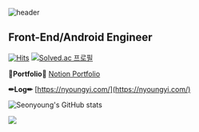 ![header](https://capsule-render.vercel.app/api?type=waving&color=gradient&customColorList=3&text=Seonyoung%20Yun's%20Git&animation=fadeIn&fontSize=35&fontAlignY=40&fontAlign=75&height=250)

<h2>Front-End/Android Engineer</h2>

[![Hits](https://hits.seeyoufarm.com/api/count/incr/badge.svg?url=https%3A%2F%2Fgithub.com%2Fnyoungnyoung&count_bg=%239DCFF7&title_bg=%23555555&icon=&icon_color=%23E7E7E7&title=Github&edge_flat=false)](https://hits.seeyoufarm.com) 
[![Solved.ac
프로필](http://mazassumnida.wtf/api/mini/generate_badge?boj=sa7551)](https://solved.ac/sa7551)


**💜Portfolio💜** [Notion Portfolio](https://trail-shirt-9e7.notion.site/217a45b622904c7dae2a9647cd24b7a7?pvs=4)

**✏Log✏** [https://nyoungyi.com/](https://nyoungyi.com/)


![Seonyoung's GitHub stats](https://github-readme-stats.vercel.app/api?username=nyoungnyoung&show_icons=true&include_all_commits=true&count_private=true)




<img src="https://img.shields.io/badge/Python-3776AB?style=for-the-badge&logo=Python&logoColor=white">

<!--
**nyoungnyoung/nyoungnyoung** is a ✨ _special_ ✨ repository because its `README.md` (this file) appears on your GitHub profile.

Here are some ideas to get you started:

- 🔭 I’m currently working on ...
- 🌱 I’m currently learning ...
- 👯 I’m looking to collaborate on ...
- 🤔 I’m looking for help with ...
- 💬 Ask me about ...
- 📫 How to reach me: ...
- 😄 Pronouns: ...
- ⚡ Fun fact: ...
-->
